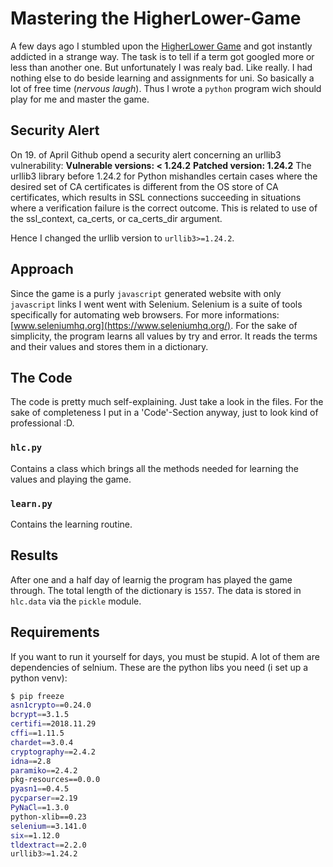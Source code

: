 # Mastering the HigherLower-Game

A few days ago I stumbled upon the [HigherLower Game](https://www.higherlowergame.com/) and got instantly addicted in a strange way. The task is to tell if a term got googled more or less than another one.
But unfortunately I was realy bad. Like really. I had nothing else to do beside learning and assignments for uni. So basically a lot of free time (*nervous laugh*). 
Thus I wrote a `python` program wich should play for me and master the game.

## Security Alert
On 19. of April Github opend a security alert concerning an urllib3 vulnerability:
**Vulnerable versions: < 1.24.2**
**Patched version: 1.24.2**
The urllib3 library before 1.24.2 for Python mishandles certain cases where the desired set of CA certificates is different from the OS store of CA certificates, which results in SSL connections succeeding in situations where a verification failure is the correct outcome. This is related to use of the ssl_context, ca_certs, or ca_certs_dir argument.

Hence I changed the urllib version to `urllib3>=1.24.2`.

## Approach
Since the game is a purly `javascript` generated website with only `javascript` links I went went with Selenium. Selenium is a suite of tools specifically for automating web browsers. For more informations: [www.seleniumhq.org](https://www.seleniumhq.org/).
For the sake of simplicity, the program learns all values by try and error. It reads the terms and their values and stores them in a dictionary. 

## The Code
The code is pretty much self-explaining. Just take a look in the files. For the sake of completeness I put in a 'Code'-Section anyway, just to look kind of professional :D.
### `hlc.py`
Contains a class which brings all the methods needed for learning the values and playing the game.

### `learn.py`
Contains the learning routine.

## Results
After one and a half day of learnig the program has played the game through. The total length of the dictionary is `1557`. The data is stored in `hlc.data` via the `pickle` module.

## Requirements
If you want to run it yourself for days, you must be stupid. A lot of them are dependencies of selnium. These are the python libs you need (i set up a python venv):
```bash
$ pip freeze
asn1crypto==0.24.0
bcrypt==3.1.5
certifi==2018.11.29
cffi==1.11.5
chardet==3.0.4
cryptography==2.4.2
idna==2.8
paramiko==2.4.2
pkg-resources==0.0.0
pyasn1==0.4.5
pycparser==2.19
PyNaCl==1.3.0
python-xlib==0.23
selenium==3.141.0
six==1.12.0
tldextract==2.2.0
urllib3>=1.24.2
```
